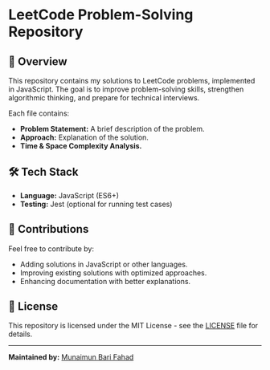 # LeetCode Problem-Solving Repository

## 🚀 Overview
This repository contains my solutions to LeetCode problems, implemented in JavaScript. The goal is to improve problem-solving skills, strengthen algorithmic thinking, and prepare for technical interviews.

Each file contains:
- **Problem Statement:** A brief description of the problem.
- **Approach:** Explanation of the solution.
- **Time & Space Complexity Analysis.**

## 🛠 Tech Stack
- **Language:** JavaScript (ES6+)
- **Testing:** Jest (optional for running test cases)

## 📌 Contributions
Feel free to contribute by:
- Adding solutions in JavaScript or other languages.
- Improving existing solutions with optimized approaches.
- Enhancing documentation with better explanations.

## 📜 License
This repository is licensed under the MIT License - see the [LICENSE](LICENSE) file for details.

---
**Maintained by:** [Munaimun Bari Fahad](https://www.munaimunz.me)
